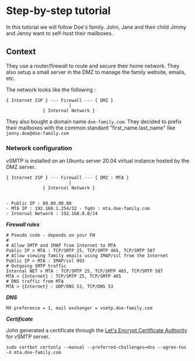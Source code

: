 # Step-by-step tutorial

In this tutorial we will follow Doe's family. John, Jane and their child Jimmy and Jenny want to self-host their mailboxes.

## Context

They use a router/firewall to route and secure their home network. They also setup a small server in the DMZ to manage the family website, emails, etc.

The network looks like the following :

```console
{ Internet ISP } --- Firewall --- { DMZ }
                        |
              { Internal Network }
```

They also bought a domain name `doe-family.com`. They decided to prefix their mailboxes with the common standard "first_name.last_name" like `jenny.doe@doe-family.com`

### Network configuration

vSMTP is installed on an Ubuntu server 20.04 virtual instance hosted by the DMZ server.

```console
{ Internet ISP } --- Firewall --- { DMZ : MTA }
                        |
              { Internal Network }


- Public IP : 80.80.80.80
- MTA IP : 192.168.1.254/32 - fqdn : mta.doe-family.com
- Internal Network : 192.168.0.0/24
```

___Firewall rules___

```shell
# Pseudo code - depends on your FW
#
# Allow SMTP and IMAP from Internet to MTA
Public IP > MTA : TCP/SMTP 25, TCP/SMTP 465, TCP/SMTP 587
# Allow viewing family emails using IMAP/ssl from the Internet
Public IP > MTA : IMAP/ssl 993
# Outgoing SMTP traffic
Internal NET > MTA : TCP/SMTP 25, TCP/SMTP 465, TCP/SMTP 587
MTA > {Internet} : TCP/SMTP 25, TCP/SMTP 465
# DNS traffic from MTA
MTA > {Internet} : UDP/DNS 53, TCP/DNS 53
```

___DNS___

```shell
MX preference = 1, mail exchanger = vsmtp.doe-family.com
```

___Certificate___

John generated a certificate through the [Let's Encrypt Certificate Authority](https://letsencrypt.org/) for vSMTP server.

```shell
sudo certbot certonly --manual --preferred-challenges=dns --agree-tos -d mta.doe-family.com
```
